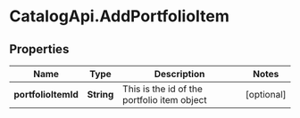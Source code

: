 # CatalogApi.AddPortfolioItem

## Properties
Name | Type | Description | Notes
------------ | ------------- | ------------- | -------------
**portfolioItemId** | **String** | This is the id of the portfolio item object | [optional] 


